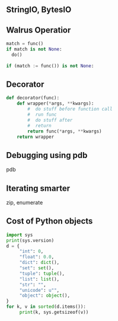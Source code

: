 ## StringIO, BytesIO


## Walrus Operatior

```python
match = func()
if match is not None:
  do()
  
if (match := func()) is not None:
```

## Decorator

```python
def decorator(func):
    def wrapper(*args, **kwargs):
        #  do stuff before function call
        #  run func
        #  do stuff after
        #  return
        return func(*args, **kwargs)
    return wrapper
```

## Debugging using pdb

pdb

## Iterating smarter

zip, enumerate

## Cost of Python objects

```python
import sys
print(sys.version)
d = {
     "int": 0,
     "float": 0.0,
     "dict": dict(),
     "set": set(),
     "tuple": tuple(),
     "list": list(),
     "str": "",
     "unicode": u"",
     "object": object(),
}
for k, v in sorted(d.items()):
     print(k, sys.getsizeof(v))
```


